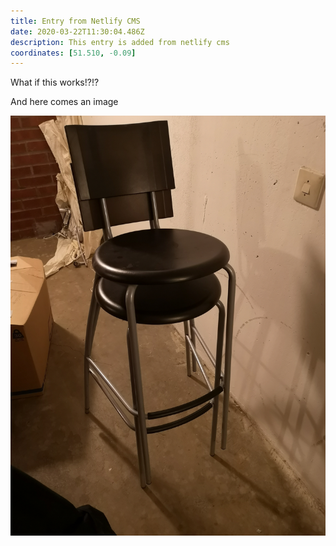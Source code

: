 ```yaml
---
title: Entry from Netlify CMS
date: 2020-03-22T11:30:04.486Z
description: This entry is added from netlify cms
coordinates: [51.510, -0.09]
---
```

What if this works!?!?

And here comes an image

![Some image](./images/img_20190415_212431.jpg)